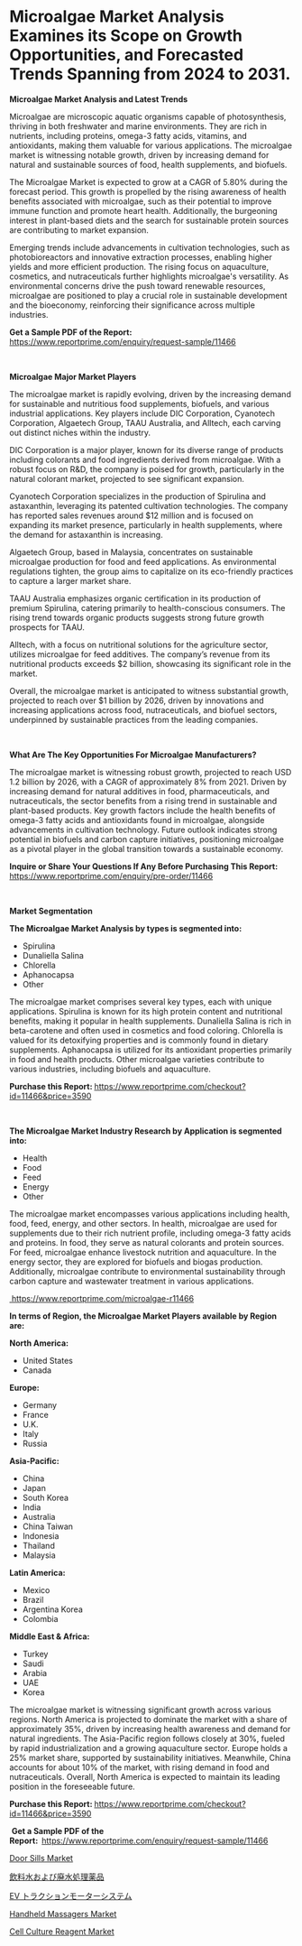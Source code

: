 <p><h1>Microalgae Market Analysis Examines its Scope on Growth Opportunities, and Forecasted Trends Spanning from 2024 to 2031.</h1></p><p><strong>Microalgae Market Analysis and Latest Trends</strong></p>
<p><p>Microalgae are microscopic aquatic organisms capable of photosynthesis, thriving in both freshwater and marine environments. They are rich in nutrients, including proteins, omega-3 fatty acids, vitamins, and antioxidants, making them valuable for various applications. The microalgae market is witnessing notable growth, driven by increasing demand for natural and sustainable sources of food, health supplements, and biofuels. </p><p>The Microalgae Market is expected to grow at a CAGR of 5.80% during the forecast period. This growth is propelled by the rising awareness of health benefits associated with microalgae, such as their potential to improve immune function and promote heart health. Additionally, the burgeoning interest in plant-based diets and the search for sustainable protein sources are contributing to market expansion.</p><p>Emerging trends include advancements in cultivation technologies, such as photobioreactors and innovative extraction processes, enabling higher yields and more efficient production. The rising focus on aquaculture, cosmetics, and nutraceuticals further highlights microalgae's versatility. As environmental concerns drive the push toward renewable resources, microalgae are positioned to play a crucial role in sustainable development and the bioeconomy, reinforcing their significance across multiple industries.</p></p>
<p><strong>Get a Sample PDF of the Report:&nbsp;</strong> <a href="https://www.reportprime.com/enquiry/request-sample/11466">https://www.reportprime.com/enquiry/request-sample/11466</a></p>
<p>&nbsp;</p>
<p><strong>Microalgae Major Market Players</strong></p>
<p><p>The microalgae market is rapidly evolving, driven by the increasing demand for sustainable and nutritious food supplements, biofuels, and various industrial applications. Key players include DIC Corporation, Cyanotech Corporation, Algaetech Group, TAAU Australia, and Alltech, each carving out distinct niches within the industry.</p><p>DIC Corporation is a major player, known for its diverse range of products including colorants and food ingredients derived from microalgae. With a robust focus on R&D, the company is poised for growth, particularly in the natural colorant market, projected to see significant expansion.</p><p>Cyanotech Corporation specializes in the production of Spirulina and astaxanthin, leveraging its patented cultivation technologies. The company has reported sales revenues around $12 million and is focused on expanding its market presence, particularly in health supplements, where the demand for astaxanthin is increasing.</p><p>Algaetech Group, based in Malaysia, concentrates on sustainable microalgae production for food and feed applications. As environmental regulations tighten, the group aims to capitalize on its eco-friendly practices to capture a larger market share.</p><p>TAAU Australia emphasizes organic certification in its production of premium Spirulina, catering primarily to health-conscious consumers. The rising trend towards organic products suggests strong future growth prospects for TAAU.</p><p>Alltech, with a focus on nutritional solutions for the agriculture sector, utilizes microalgae for feed additives. The company’s revenue from its nutritional products exceeds $2 billion, showcasing its significant role in the market.</p><p>Overall, the microalgae market is anticipated to witness substantial growth, projected to reach over $1 billion by 2026, driven by innovations and increasing applications across food, nutraceuticals, and biofuel sectors, underpinned by sustainable practices from the leading companies.</p></p>
<p>&nbsp;</p>
<p><strong>What Are The Key Opportunities For Microalgae Manufacturers?</strong></p>
<p><p>The microalgae market is witnessing robust growth, projected to reach USD 1.2 billion by 2026, with a CAGR of approximately 8% from 2021. Driven by increasing demand for natural additives in food, pharmaceuticals, and nutraceuticals, the sector benefits from a rising trend in sustainable and plant-based products. Key growth factors include the health benefits of omega-3 fatty acids and antioxidants found in microalgae, alongside advancements in cultivation technology. Future outlook indicates strong potential in biofuels and carbon capture initiatives, positioning microalgae as a pivotal player in the global transition towards a sustainable economy.</p></p>
<p><strong>Inquire or Share Your Questions If Any Before Purchasing This Report:</strong> <a href="https://www.reportprime.com/enquiry/pre-order/11466">https://www.reportprime.com/enquiry/pre-order/11466</a></p>
<p>&nbsp;</p>
<p><strong>Market Segmentation</strong></p>
<p><strong>The Microalgae Market Analysis by types is segmented into:</strong></p>
<p><ul><li>Spirulina</li><li>Dunaliella Salina</li><li>Chlorella</li><li>Aphanocapsa</li><li>Other</li></ul></p>
<p><p>The microalgae market comprises several key types, each with unique applications. Spirulina is known for its high protein content and nutritional benefits, making it popular in health supplements. Dunaliella Salina is rich in beta-carotene and often used in cosmetics and food coloring. Chlorella is valued for its detoxifying properties and is commonly found in dietary supplements. Aphanocapsa is utilized for its antioxidant properties primarily in food and health products. Other microalgae varieties contribute to various industries, including biofuels and aquaculture.</p></p>
<p><strong>Purchase this Report:&nbsp;</strong><a href="https://www.reportprime.com/checkout?id=11466&price=3590">https://www.reportprime.com/checkout?id=11466&price=3590</a></p>
<p>&nbsp;</p>
<p><strong>The Microalgae Market Industry Research by Application is segmented into:</strong></p>
<p><ul><li>Health</li><li>Food</li><li>Feed</li><li>Energy</li><li>Other</li></ul></p>
<p><p>The microalgae market encompasses various applications including health, food, feed, energy, and other sectors. In health, microalgae are used for supplements due to their rich nutrient profile, including omega-3 fatty acids and proteins. In food, they serve as natural colorants and protein sources. For feed, microalgae enhance livestock nutrition and aquaculture. In the energy sector, they are explored for biofuels and biogas production. Additionally, microalgae contribute to environmental sustainability through carbon capture and wastewater treatment in various applications.</p></p>
<p><a href="https://www.reportprime.com/microalgae-r11466">&nbsp;https://www.reportprime.com/microalgae-r11466</a></p>
<p><strong>In terms of Region, the Microalgae Market Players available by Region are:</strong></p>
<p>
    <p> <strong> North America: </strong>
        <ul>
            <li>United States</li>
            <li>Canada</li>
        </ul>
        </p> 
    <p> <strong> Europe: </strong>
        <ul>
            <li>Germany</li>
            <li>France</li>
            <li>U.K.</li>
            <li>Italy</li>
            <li>Russia</li>
        </ul>
        </p> 
    <p> <strong> Asia-Pacific: </strong>
        <ul>
            <li>China</li>
            <li>Japan</li>
            <li>South Korea</li>
            <li>India</li>
            <li>Australia</li>
            <li>China Taiwan</li>
            <li>Indonesia</li>
            <li>Thailand</li>
            <li>Malaysia</li>
        </ul>
        </p> 
    <p> <strong> Latin America: </strong>
        <ul>
            <li>Mexico</li>
            <li>Brazil</li>
            <li>Argentina Korea</li>
            <li>Colombia</li>
        </ul>
        </p> 
    <p> <strong> Middle East & Africa: </strong>
        <ul>
            <li>Turkey</li>
            <li>Saudi</li>
            <li>Arabia</li>
            <li>UAE</li>
            <li>Korea</li>
        </ul>
    </p>
    </p>
<p><p>The microalgae market is witnessing significant growth across various regions. North America is projected to dominate the market with a share of approximately 35%, driven by increasing health awareness and demand for natural ingredients. The Asia-Pacific region follows closely at 30%, fueled by rapid industrialization and a growing aquaculture sector. Europe holds a 25% market share, supported by sustainability initiatives. Meanwhile, China accounts for about 10% of the market, with rising demand in food and nutraceuticals. Overall, North America is expected to maintain its leading position in the foreseeable future.</p></p>
<p><strong>Purchase this Report: </strong><a href="https://www.reportprime.com/checkout?id=11466&price=3590">https://www.reportprime.com/checkout?id=11466&price=3590</a></p>
<p>&nbsp;<strong>Get a Sample PDF of the Report:&nbsp;&nbsp;</strong><a href="https://www.reportprime.com/enquiry/request-sample/11466">https://www.reportprime.com/enquiry/request-sample/11466</a></p>
<p><strong></strong></p>
<p><p><a href="https://issuu.com/reportprime-2/docs/door-sills-market-size-2030.pptx_9a941fede71815">Door Sills Market</a></p><p><a href="https://medium.com/@taniawisozk/2024%E5%B9%B4%E3%81%8B%E3%82%892031%E5%B9%B4%E3%81%BE%E3%81%A7%E3%81%AE%E9%A3%B2%E6%96%99%E6%B0%B4%E3%81%8A%E3%82%88%E3%81%B3-wastewater-%E5%87%A6%E7%90%86%E8%96%AC%E5%93%81%E5%B8%82%E5%A0%B4%E3%81%AE%E3%82%B7%E3%82%A7%E3%82%A2%E3%81%A8%E7%AB%B6%E4%BA%89%E7%92%B0%E5%A2%83%E3%81%AB%E9%96%A2%E3%81%99%E3%82%8B%E6%B4%9E%E5%AF%9F-cd4e5bfab726?postPublishedType=initial">飲料水および廃水処理薬品</a></p><p><a href="https://medium.com/@vedakuvlis2023/ev-traction-motor-system-market-%E3%81%AE%E3%82%B0%E3%83%AD%E3%83%BC%E3%83%90%E3%83%AB%E5%B8%82%E5%A0%B4%E6%A6%82%E8%A6%81%E3%81%AF-%E4%B8%96%E7%95%8C%E3%81%8A%E3%82%88%E3%81%B3%E4%B8%BB%E8%A6%81%E5%B8%82%E5%A0%B4%E3%81%AB%E3%81%8A%E3%81%91%E3%82%8B%E6%A5%AD%E7%95%8C%E3%81%AB%E5%BD%B1%E9%9F%BF%E3%82%92%E4%B8%8E%E3%81%88%E3%82%8B%E4%B8%BB%E8%A6%81%E3%81%AA%E3%83%88%E3%83%AC%E3%83%B3%E3%83%89%E3%81%AB%E3%81%A4%E3%81%84%E3%81%A6-%E7%8B%AC%E8%87%AA%E3%81%AE%E8%A6%96%E7%82%B9%E3%82%92%E6%8F%90%E4%BE%9B%E3%81%97%E3%81%BE%E3%81%99-5b9df8537679">EV トラクションモーターシステム</a></p><p><a href="https://www.linkedin.com/pulse/market-leaders-laggards-global-handheld-massagers-trends-forecast-g14xc?trackingId=LhpwE2LmSruztVUsS3NggQ%3D%3D">Handheld Massagers Market</a></p><p><a href="https://github.com/ChristianClark406/Market-Research-Report-List-1/blob/main/cell-culture-reagent-market.md">Cell Culture Reagent Market</a></p></p>